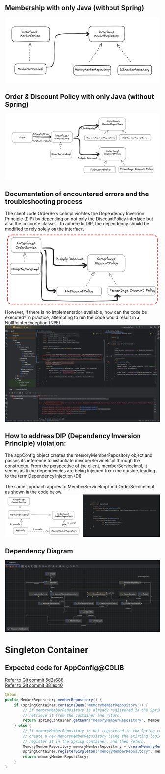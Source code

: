 ## Membership with only Java (without Spring)

![memberService](https://github.com/MayHyeyeonKim/maycore/blob/main/images/classDiagram.png)

## Order & Discount Policy with only Java (without Spring)

![Order&DiscountService](https://github.com/MayHyeyeonKim/maycore/blob/main/images/Order&DiscountService.png)

## Documentation of encountered errors and the troubleshooting process
The client code OrderServiceImpl violates the Dependency Inversion Principle (DIP) by depending on not only the DiscountPolicy interface but also the concrete classes. To adhere to DIP, the dependency should be modified to rely solely on the interface.
![DIP&OCP](https://github.com/MayHyeyeonKim/maycore/blob/main/images/DIPOCP.png)
However, if there is no implementation available, how can the code be executed? In practice, attempting to run the code would result in a NullPointerException (NPE).
![NullPointerException](https://github.com/MayHyeyeonKim/maycore/blob/main/images/NullPointerException.png)

## How to address DIP (Dependency Inversion Principle) violation:
The appConfig object creates the memoryMemberRepository object and passes its reference to instantiate memberServiceImpl through the constructor. 
From the perspective of the client, memberServiceImpl, it seems as if the dependencies are being injected from the outside, leading to the term Dependency Injection (DI). <br>
<br>
The same approach applies to MemberServiceImpl and OrderServiceImpl as shown in the code below.
![AppConfig_DI](https://github.com/MayHyeyeonKim/maycore/blob/main/images/AppConfig_DI.png)

## Dependency Diagram
![Dependency Diagram](https://github.com/MayHyeyeonKim/maycore/blob/main/images/dependencyDiagram.png)

# Singleton Container
## Expected code for AppConfig@CGLIB
[Refer to Git commit 5d2a688](https://github.com/MayHyeyeonKim/maycore/commit/5d2a68858e49ff5cb87a1bb5da79801e6c6076b7) <br>
[Refer to Git commit 381ec40](https://github.com/MayHyeyeonKim/maycore/commit/381ec4004c4b415a71e98a382bf94f947ceb9f02)


```java
@Bean
public MemberRepository memberRepository() {
    if (springContainer.containsBean("memoryMemberRepository")) {
        // If memoryMemberRepository is already registered in the Spring container,
        // retrieve it from the container and return.
        return springContainer.getBean("memoryMemberRepository", MemberRepository.class);
    } else {
        // If memoryMemberRepository is not registered in the Spring container,
        // create a new MemoryMemberRepository using the existing logic,
        // register it in the Spring container, and then return.
        MemoryMemberRepository memoryMemberRepository = createMemoryMemberRepository();
        springContainer.registerSingleton("memoryMemberRepository", memoryMemberRepository);
        return memoryMemberRepository;
    }
}

```